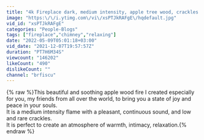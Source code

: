 ```yaml
---
title: "4k Fireplace dark, medium intensity, apple tree wood, crackles low level, logs, medium flames sound"
image: "https:\/\/i.ytimg.com\/vi\/xsPTJkRAFgE\/hqdefault.jpg"
vid_id: "xsPTJkRAFgE"
categories: "People-Blogs"
tags: ["fireplace","chimney","relaxing"]
date: "2022-05-09T05:01:18+03:00"
vid_date: "2021-12-07T19:57:57Z"
duration: "PT7H6M34S"
viewcount: "146202"
likeCount: "490"
dislikeCount: ""
channel: "brfiscu"
---
```

{% raw %}This beautiful and soothing apple wood fire I created especially for you, my friends from all over the world, to bring you a state of joy and peace in your souls.<br />It is a medium intensity flame with a pleasant, continuous sound, and low and rare crackles.<br />It is perfect to create an atmosphere of warmth, intimacy, relaxation.{% endraw %}
